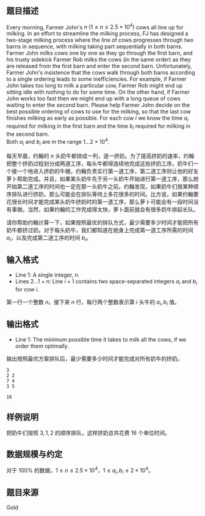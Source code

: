 ## 题目描述
Every morning, Farmer John's $n \ (1  \leq  n  \leq  2.5\times 10^4)$ cows all line up for milking. In an effort to streamline the milking process, FJ has designed a two-stage milking process where the line of cows progresses through two barns in sequence, with milking taking part sequentially in both barns. Farmer John milks cows one by one as they go through the first barn, and his trusty sidekick Farmer Rob milks the cows (in the same order) as they are released from the first barn and enter the second barn. Unfortunately, Farmer John's insistence that the cows walk through both barns according to a single ordering leads to some inefficiencies. For example, if Farmer John takes too long to milk a particular cow, Farmer Rob might end up sitting idle with nothing to do for some time. On the other hand, if Farmer John works too fast then we might end up with a long queue of cows waiting to enter the second barn. Please help Farmer John decide on the best possible ordering of cows to use for the milking, so that the last cow finishes milking as early as possible. For each cow $i$ we know the time $a_i$ required for milking in the first barn and the time $b_i$ required for milking in the second barn.  
Both $a_i$ and $b_i$ are in the range $1\dots 2\times 10^4$.

每天早晨，约翰的 $n$ 头奶牛都排成一列，逐一挤奶。为了提高挤奶的速率，约翰把整个挤奶过程划分成两道工序，每头牛都得连续地完成这些挤奶工序。奶牛们一个接一个地进入挤奶的牛棚，约翰负责实行第一道工序，第二道工序则让他的好友萝卜帮助完成。并且，如果某头奶牛先于另一头奶牛开始进行第一道工序，那么她开始第二道工序的时间也一定在那一头奶牛之前。约翰发现，如果奶牛们按某种顺序排队进行挤奶，那么可能会在排队等待上多花很多的时间。比方说，如果约翰要花很长时间才能完成某头奶牛挤奶时的第一道工序，那么萝卜可能会有一段时间没有事做。当然，如果约翰的工作完成得太快，萝卜面前就会有很多奶牛排起长队。

请你帮助约翰计算一下，如果按照最优的排队方式，最少需要多少时间才能把所有奶牛都挤过奶。对于每头奶牛，我们都知道在她身上完成第一道工序所需的时间 $a_i$，以及完成第二道工序的时间 $b_i$。
## 输入格式
* Line $1$: A single integer, $n$.
* Lines $2\dots 1+n$: Line $i+1$ contains two space-separated integers $a_i$ and $b_i$ for cow $i$.

第一行一个整数 $n$。接下来 $n$ 行，每行两个整数表示第 $i$ 头牛的 $a_i,b_i$ 值。
## 输出格式
* Line $1$: The minimum possible time it takes to milk all the cows, if we order them optimally.

输出按照最优方案排队后，最少需要多少时间才能完成对所有奶牛的挤奶。
```input1
3
2 2
7 4
3 5
```
```output1
16
```
## 样例说明
把奶牛们按照 $3,1,2$ 的顺序排队，这样挤奶总共花费 $16$ 个单位时间。
## 数据规模与约定
对于 $100\%$ 的数据，$1 \leq n \leq 2.5\times 10^4$，$1 \leq a_i,b_i \leq 2\times 10^4$。
## 题目来源
Gold